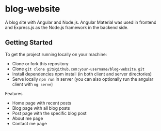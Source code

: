 # **blog-website**

A blog site with Angular and Node.js. Angular Material was used in frontend and Express.js as the Node.js framework in the backend side.

## Getting Started

To get the project running locally on your machine:

* Clone or fork this repository
* Clone `git clone git@github.com:your-username/blog-website.git`
* Install dependencies npm install (in both client and server directories)
* Serve locally `npm run` in server (you can also optionally run the angular client with `ng serve`)

Features 

* Home page with recent posts
* Blog page with all blog posts
* Post page with the specific blog post
* About me page
* Contact me page
